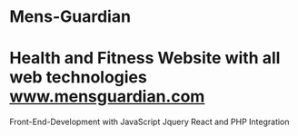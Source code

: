 # Mens-Guardian

# Health and Fitness Website with all web technologies www.mensguardian.com

Front-End-Development with JavaScript Jquery React and PHP Integration
